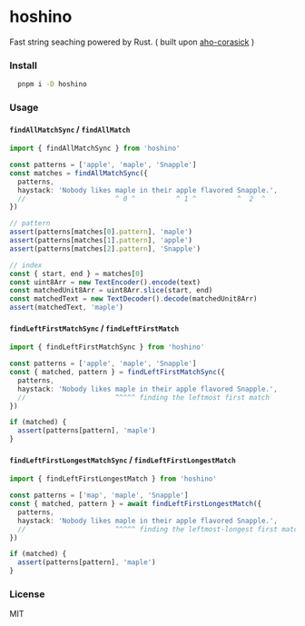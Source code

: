 # hoshino

Fast string seaching powered by Rust. ( built upon [aho-corasick](https://github.com/BurntSushi/aho-corasick) )

### Install

```bash
  pnpm i -D hoshino
```

### Usage

#### `findAllMatchSync` / `findAllMatch`

```ts
import { findAllMatchSync } from 'hoshino'

const patterns = ['apple', 'maple', 'Snapple']
const matches = findAllMatchSync({
  patterns,
  haystack: 'Nobody likes maple in their apple flavored Snapple.',
  //                      ^ 0 ^          ^ 1 ^          ^  2  ^
})

// pattern
assert(patterns[matches[0].pattern], 'maple')
assert(patterns[matches[1].pattern], 'apple')
assert(patterns[matches[2].pattern], 'Snapple')

// index
const { start, end } = matches[0]
const uint8Arr = new TextEncoder().encode(text)
const matchedUnit8Arr = uint8Arr.slice(start, end)
const matchedText = new TextDecoder().decode(matchedUnit8Arr)
assert(matchedText, 'maple')
```

#### `findLeftFirstMatchSync` / `findLeftFirstMatch`

```ts
import { findLeftFirstMatchSync } from 'hoshino'

const patterns = ['apple', 'maple', 'Snapple']
const { matched, pattern } = findLeftFirstMatchSync({
  patterns,
  haystack: 'Nobody likes maple in their apple flavored Snapple.',
  //                      ^^^^^ finding the leftmost first match
})

if (matched) {
  assert(patterns[pattern], 'maple')
}
```

#### `findLeftFirstLongestMatchSync` / `findLeftFirstLongestMatch`

```ts
import { findLeftFirstLongestMatch } from 'hoshino'

const patterns = ['map', 'maple', 'Snapple']
const { matched, pattern } = await findLeftFirstLongestMatch({
  patterns,
  haystack: 'Nobody likes maple in their apple flavored Snapple.',
  //                      ^^^^^ finding the leftmost-longest first match
})

if (matched) {
  assert(patterns[pattern], 'maple')
}
```

### License

MIT
